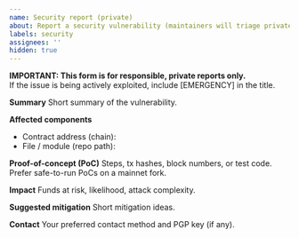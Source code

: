 ```yaml
---
name: Security report (private)
about: Report a security vulnerability (maintainers will triage privately)
labels: security
assignees: ''
hidden: true
---
```


**IMPORTANT: This form is for responsible, private reports only.**  
If the issue is being actively exploited, include [EMERGENCY] in the title.

**Summary**
Short summary of the vulnerability.

**Affected components**
- Contract address (chain):
- File / module (repo path):

**Proof-of-concept (PoC)**
Steps, tx hashes, block numbers, or test code. Prefer safe-to-run PoCs on a mainnet fork.

**Impact**
Funds at risk, likelihood, attack complexity.

**Suggested mitigation**
Short mitigation ideas.

**Contact**
Your preferred contact method and PGP key (if any).
